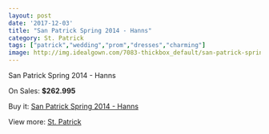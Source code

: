 ```yaml
---
layout: post
date: '2017-12-03'
title: "San Patrick Spring 2014 - Hanns"
category: St. Patrick
tags: ["patrick","wedding","prom","dresses","charming"]
image: http://img.idealgown.com/7083-thickbox_default/san-patrick-spring-2014-hanns.jpg
---
```

San Patrick Spring 2014 - Hanns

On Sales: **$262.995**
<a href="https://www.idealgown.com/en/st-patrick/3014-san-patrick-spring-2014-hanns.html"><amp-img layout="responsive" width="600" height="600" src="//img.idealgown.com/7083-thickbox_default/san-patrick-spring-2014-hanns.jpg" alt="San Patrick Spring 2014 - Hanns 0" /></a>
<a href="https://www.idealgown.com/en/st-patrick/3014-san-patrick-spring-2014-hanns.html"><amp-img layout="responsive" width="600" height="600" src="//img.idealgown.com/7085-thickbox_default/san-patrick-spring-2014-hanns.jpg" alt="San Patrick Spring 2014 - Hanns 1" /></a>
<a href="https://www.idealgown.com/en/st-patrick/3014-san-patrick-spring-2014-hanns.html"><amp-img layout="responsive" width="600" height="600" src="//img.idealgown.com/7084-thickbox_default/san-patrick-spring-2014-hanns.jpg" alt="San Patrick Spring 2014 - Hanns 2" /></a>

Buy it: [San Patrick Spring 2014 - Hanns](https://www.idealgown.com/en/st-patrick/3014-san-patrick-spring-2014-hanns.html "San Patrick Spring 2014 - Hanns")

View more: [St. Patrick](https://www.idealgown.com/en/36-st-patrick "St. Patrick")